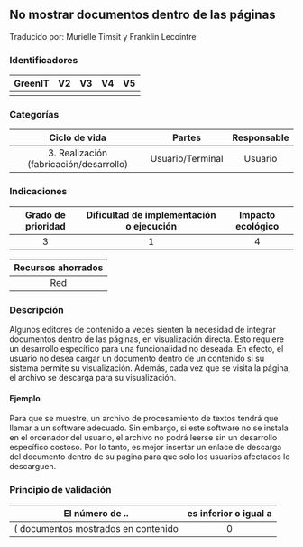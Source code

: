## No mostrar documentos dentro de las páginas

Traducido por: Murielle Timsit y Franklin Lecointre

### Identificadores

| GreenIT | V2  | V3  | V4  | V5  |
| :-----: | :-: | :-: | :-: | :-: |
|         |     |     |     |     |

### Categorías

|              Ciclo de vida              |      Partes      | Responsable |
| :-------------------------------------: | :--------------: | :---------: |
| 3. Realización (fabricación/desarrollo) | Usuario/Terminal |   Usuario   |

### Indicaciones

| Grado de prioridad | Dificultad de implementación o ejecución | Impacto ecológico |
| :----------------: | :--------------------------------------: | :---------------: |
|         3          |                    1                     |         4         |

| Recursos ahorrados |
| :----------------: |
|        Red         |

### Descripción

Algunos editores de contenido a veces sienten la necesidad de integrar documentos dentro de las páginas, en visualización directa.
Esto requiere un desarrollo específico para una funcionalidad no deseada.
En efecto, el usuario no desea cargar un documento dentro de un contenido si su sistema permite su visualización.
Además, cada vez que se visita la página, el archivo se descarga para su visualización.

#### Ejemplo

Para que se muestre, un archivo de procesamiento de textos tendrá que llamar a un software adecuado. Sin embargo, si este software no se instala en el ordenador del usuario, el archivo no podrá leerse sin un desarrollo específico costoso.
Por lo tanto, es mejor insertar un enlace de descarga del documento dentro de su página para que solo los usuarios afectados lo descarguen.

### Principio de validación

| El número de ..                     | es inferior o igual a |
| ----------------------------------- | :-------------------: |
| ( documentos mostrados en contenido |           0           |
